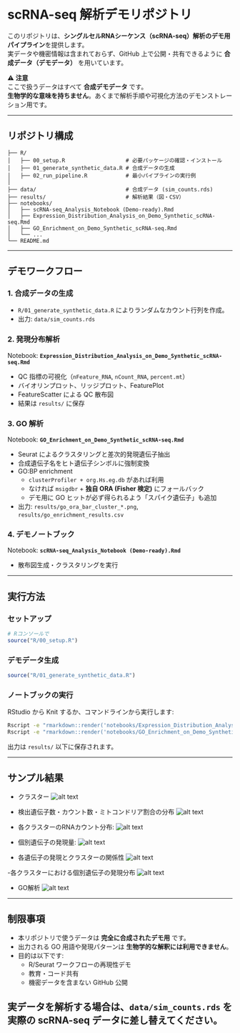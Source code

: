 # scRNA-seq 解析デモリポジトリ

このリポジトリは、**シングルセルRNAシーケンス（scRNA-seq）解析のデモ用パイプライン**を提供します。  
実データや機密情報は含まれておらず、GitHub 上で公開・共有できるように **合成データ（デモデータ）** を用いています。

⚠️ **注意**  
ここで扱うデータはすべて **合成デモデータ** です。  
**生物学的な意味を持ちません**。あくまで解析手順や可視化方法のデモンストレーション用です。

---

## リポジトリ構成

```
├── R/
│   ├── 00_setup.R                   # 必要パッケージの確認・インストール
│   ├── 01_generate_synthetic_data.R # 合成データの生成
│   ├── 02_run_pipeline.R            # 最小パイプラインの実行例
│
├── data/                            # 合成データ (sim_counts.rds)
├── results/                         # 解析結果（図・CSV）
├── notebooks/
│   ├── scRNA-seq_Analysis_Notebook (Demo-ready).Rmd
│   ├── Expression_Distribution_Analysis_on_Demo_Synthetic_scRNA-seq.Rmd
│   ├── GO_Enrichment_on_Demo_Synthetic_scRNA-seq.Rmd
│   └── ...
└── README.md
```

---

## デモワークフロー

### 1. 合成データの生成
- `R/01_generate_synthetic_data.R` によりランダムなカウント行列を作成。    
- 出力: `data/sim_counts.rds`

### 2. 発現分布解析
Notebook: **`Expression_Distribution_Analysis_on_Demo_Synthetic_scRNA-seq.Rmd`**

- QC 指標の可視化（`nFeature_RNA`, `nCount_RNA`, `percent.mt`）  
- バイオリンプロット、リッジプロット、FeaturePlot  
- FeatureScatter による QC 散布図  
- 結果は `results/` に保存

### 3. GO 解析
Notebook: **`GO_Enrichment_on_Demo_Synthetic_scRNA-seq.Rmd`**

- Seurat によるクラスタリングと差次的発現遺伝子抽出  
- 合成遺伝子名をヒト遺伝子シンボルに強制変換  
- GO:BP enrichment  
  - `clusterProfiler + org.Hs.eg.db` があれば利用  
  - なければ `msigdbr` + **独自 ORA (Fisher 検定)** にフォールバック  
  - デモ用に GO ヒットが必ず得られるよう「スパイク遺伝子」も追加  
- 出力: `results/go_ora_bar_cluster_*.png`, `results/go_enrichment_results.csv`

### 4. デモノートブック
Notebook: **`scRNA-seq_Analysis_Notebook (Demo-ready).Rmd`**

- 散布図生成・クラスタリングを実行

---

## 実行方法

### セットアップ
```r
# Rコンソールで
source("R/00_setup.R")
```

### デモデータ生成
```r
source("R/01_generate_synthetic_data.R")
```

### ノートブックの実行
RStudio から Knit するか、コマンドラインから実行します:
```bash
Rscript -e "rmarkdown::render('notebooks/Expression_Distribution_Analysis_on_Demo_Synthetic_scRNA-seq.Rmd')"
Rscript -e "rmarkdown::render('notebooks/GO_Enrichment_on_Demo_Synthetic_scRNA-seq.Rmd')"
```

出力は `results/` 以下に保存されます。

---

## サンプル結果
- クラスター
![alt text](image-3.png)

- 検出遺伝子数・カウント数・ミトコンドリア割合の分布
![alt text](image.png)

- 各クラスターのRNAカウント分布:
![alt text](image-1.png)

- 個別遺伝子の発現量:
![alt text](image-2.png)

- 各遺伝子の発現とクラスターの関係性
![alt text](image-4.png)

-各クラスターにおける個別遺伝子の発現分布
![alt text](dist_ridge_features.png)

- GO解析
![alt text](go_ora_bar_cluster_0.png)

---
## 制限事項
- 本リポジトリで使うデータは **完全に合成されたデモ用** です。  
- 出力される GO 用語や発現パターンは **生物学的な解釈には利用できません**。  
- 目的は以下です:
  - R/Seurat ワークフローの再現性デモ
  - 教育・コード共有
  - 機密データを含まない GitHub 公開

実データを解析する場合は、`data/sim_counts.rds` を実際の scRNA-seq データに差し替えてください。
---
